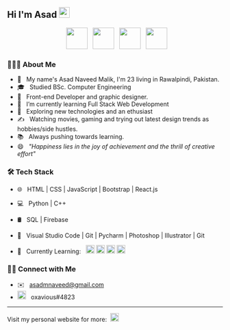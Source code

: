 <h2> Hi I'm Asad <img src="https://s3.gifyu.com/images/a74b7591a283c4fed.gif" width="25"></h2>


<p align="center">
&nbsp; <a href="https://www.facebook.com/AsadNaveedMalik" target="_blank" rel="noopener noreferrer"><img src="http://assets.stickpng.com/thumbs/584ac2d03ac3a570f94a666d.png" width="50" /></a>  
&nbsp; <a href="https://asadnaveedmalik.netlify.app/" target="_blank" rel="noopener noreferrer"><img src="https://www.pinclipart.com/picdir/big/211-2116571_website-website-logo-png-transparent-background-clipart.png" width="50" /></a>  
&nbsp; <a href="https://www.linkedin.com/in/asad-naveed-8b4a541b9/" target="_blank" rel="noopener noreferrer"><img src="https://spng.pngfind.com/pngs/s/53-534062_linkedin-for-lawyers-property-icon-circle-hd-png.png" width="50" /></a>
&nbsp; <a href="mailto:asadmnaveed@gmail.com" target="_blank" rel="noopener noreferrer"><img src="https://www.freepnglogos.com/uploads/logo-gmail-png/logo-gmail-png-gmail-icon-download-png-and-vector-1.png"  width="50" /></a>
</p>


<h3> 👨🏻‍💻 About Me </h3>

- 👋 &nbsp; My name's Asad Naveed Malik, I'm 23 living in Rawalpindi, Pakistan.
- 🎓 &nbsp; Studied BSc. Computer Engineering
- 💼 &nbsp; Front-end Developer and graphic designer.
- 🔭 &nbsp; I’m currently learning Full Stack Web Development
- 🌱 &nbsp; Exploring new technologies and an ethusiast
- ✍️ &nbsp; Watching movies, gaming and trying out latest design trends as hobbies/side hustles.
- 📚 &nbsp; Always pushing towards learning.
- 😄 &nbsp; *"Happiness lies in the joy of achievement and the thrill of creative effort"* 




<h3>🛠 Tech Stack</h3>

- 🌐 &nbsp; HTML | CSS | JavaScript | Bootstrap | React.js
- 💻 &nbsp; Python | C++  
- 🛢 &nbsp; SQL | Firebase 
- 🔧 &nbsp; Visual Studio Code | Git | Pycharm | Photoshop | Illustrator | Git

- 📖 &nbsp; Currently Learning: &nbsp; <img height="20" src="https://img-premium.flaticon.com/png/512/1126/1126012.png?token=exp=1621427254~hmac=488d522a24c8d2d1379a4714cc93f86d"> <img height="20" src="https://upload.wikimedia.org/wikipedia/commons/thumb/d/d9/Node.js_logo.svg/1280px-Node.js_logo.svg.png"> <img height="20" src="https://www.djangoproject.com/m/img/logos/django-logo-negative.png"> <img height="20" src="https://angular.io/assets/images/logos/angularjs/AngularJS-Shield.svg">

<h3> 🤝🏻 Connect with Me </h3>

- ✉️ &nbsp; asadmnaveed@gmail.com
- <img height="20" src="https://cdn.logojoy.com/wp-content/uploads/20210422095037/discord-mascot.png"> &nbsp; oxavious#4823

---
Visit my personal website for more: &nbsp;<a href="https://asadnaveedmalik.netlify.app/" target="_blank" rel="noopener noreferrer"><img src="https://www.pinclipart.com/picdir/big/211-2116571_website-website-logo-png-transparent-background-clipart.png" width="20" /></a> 







